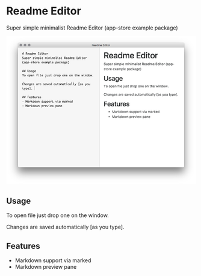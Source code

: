 # Readme Editor
Super simple minimalist Readme Editor (app-store example package)

![](screenshot.png)

## Usage
To open file just drop one on the window.

Changes are saved automatically [as you type]. 

## Features
- Markdown support via marked
- Markdown preview pane
